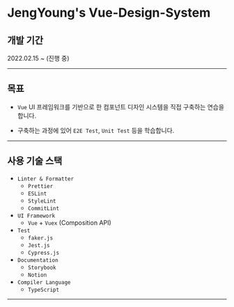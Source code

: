 # JengYoung's Vue-Design-System

## 개발 기간

2022.02.15 ~ (진행 중)

---

## 목표

- `Vue` UI 프레임워크를 기반으로 한 컴포넌트 디자인 시스템을 직접 구축하는 연습을 합니다.

- 구축하는 과정에 있어 `E2E Test`, `Unit Test` 등을 학습합니다.

---

## 사용 기술 스택

+ `Linter & Formatter`
	- `Prettier`
	- `ESLint`
	- `StyleLint`
	- `CommitLint`
+ `UI Framework`
	- `Vue` + `Vuex` (Composition API)
+ `Test`
	- `faker.js`
	- `Jest.js`
	- `Cypress.js`
+ `Documentation`
	- `Storybook`
	- `Notion`
+ `Compiler Language`
	-	`TypeScript`
---